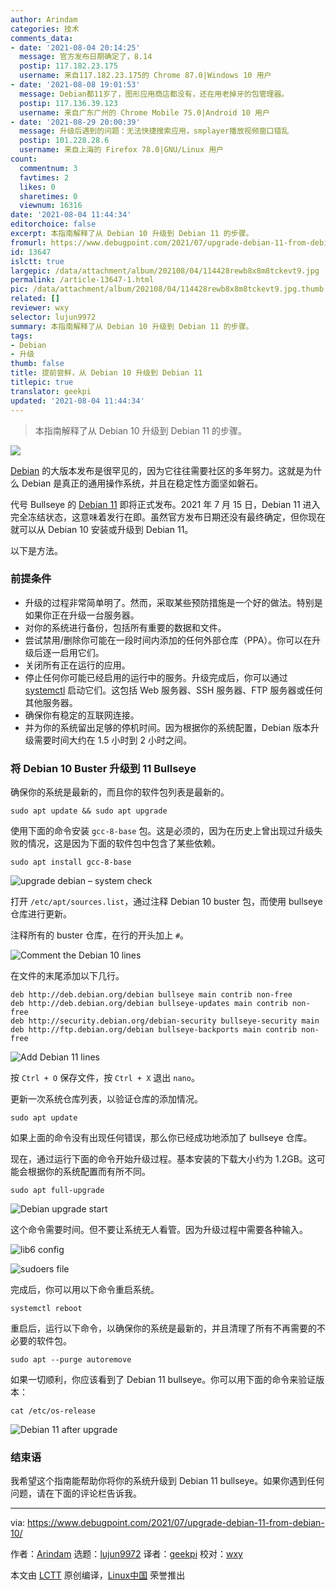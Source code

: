 ```yaml
---
author: Arindam
categories: 技术
comments_data:
- date: '2021-08-04 20:14:25'
  message: 官方发布日期确定了，8.14
  postip: 117.182.23.175
  username: 来自117.182.23.175的 Chrome 87.0|Windows 10 用户
- date: '2021-08-08 19:01:53'
  message: Debian都11岁了，图形应用商店都没有，还在用老掉牙的包管理器。
  postip: 117.136.39.123
  username: 来自广东广州的 Chrome Mobile 75.0|Android 10 用户
- date: '2021-08-29 20:00:39'
  message: 升级后遇到的问题：无法快捷搜索应用，smplayer播放视频窗口错乱
  postip: 101.228.28.6
  username: 来自上海的 Firefox 78.0|GNU/Linux 用户
count:
  commentnum: 3
  favtimes: 2
  likes: 0
  sharetimes: 0
  viewnum: 16316
date: '2021-08-04 11:44:34'
editorchoice: false
excerpt: 本指南解释了从 Debian 10 升级到 Debian 11 的步骤。
fromurl: https://www.debugpoint.com/2021/07/upgrade-debian-11-from-debian-10/
id: 13647
islctt: true
largepic: /data/attachment/album/202108/04/114428rewb8x8m8tckevt9.jpg
permalink: /article-13647-1.html
pic: /data/attachment/album/202108/04/114428rewb8x8m8tckevt9.jpg.thumb.jpg
related: []
reviewer: wxy
selector: lujun9972
summary: 本指南解释了从 Debian 10 升级到 Debian 11 的步骤。
tags:
- Debian
- 升级
thumb: false
title: 提前尝鲜，从 Debian 10 升级到 Debian 11
titlepic: true
translator: geekpi
updated: '2021-08-04 11:44:34'
---
```



> 
> 本指南解释了从 Debian 10 升级到 Debian 11 的步骤。
> 
> 
> 


![](/data/attachment/album/202108/04/114428rewb8x8m8tckevt9.jpg)


[Debian](https://www.debian.org/) 的大版本发布是很罕见的，因为它往往需要社区的多年努力。这就是为什么 Debian 是真正的通用操作系统，并且在稳定性方面坚如磐石。


代号 Bullseye 的 [Debian 11](https://www.debugpoint.com/2021/05/debian-11-features/) 即将正式发布。2021 年 7 月 15 日，Debian 11 进入完全冻结状态，这意味着发行在即。虽然官方发布日期还没有最终确定，但你现在就可以从 Debian 10 安装或升级到 Debian 11。


以下是方法。


### 前提条件


* 升级的过程非常简单明了。然而，采取某些预防措施是一个好的做法。特别是如果你正在升级一台服务器。
* 对你的系统进行备份，包括所有重要的数据和文件。
* 尝试禁用/删除你可能在一段时间内添加的任何外部仓库（PPA）。你可以在升级后逐一启用它们。
* 关闭所有正在运行的应用。
* 停止任何你可能已经启用的运行中的服务。升级完成后，你可以通过 [systemctl](https://www.debugpoint.com/2020/12/systemd-systemctl-service/) 启动它们。这包括 Web 服务器、SSH 服务器、FTP 服务器或任何其他服务器。
* 确保你有稳定的互联网连接。
* 并为你的系统留出足够的停机时间。因为根据你的系统配置，Debian 版本升级需要时间大约在 1.5 小时到 2 小时之间。


### 将 Debian 10 Buster 升级到 11 Bullseye


确保你的系统是最新的，而且你的软件包列表是最新的。



```
sudo apt update && sudo apt upgrade

```

使用下面的命令安装 `gcc-8-base` 包。这是必须的，因为在历史上曾出现过升级失败的情况，这是因为下面的软件包中包含了某些依赖。



```
sudo apt install gcc-8-base

```

![upgrade debian – system check](/data/attachment/album/202108/04/114435o024zj0x0hy4vtxm.jpg)


打开 `/etc/apt/sources.list`，通过注释 Debian 10 buster 包，而使用 bullseye 仓库进行更新。


注释所有的 buster 仓库，在行的开头加上 `#`。


![Comment the Debian 10 lines](/data/attachment/album/202108/04/114436hmapipjumm4k5443.jpg)


在文件的末尾添加以下几行。



```
deb http://deb.debian.org/debian bullseye main contrib non-free
deb http://deb.debian.org/debian bullseye-updates main contrib non-free
deb http://security.debian.org/debian-security bullseye-security main
deb http://ftp.debian.org/debian bullseye-backports main contrib non-free

```

![Add Debian 11 lines](/data/attachment/album/202108/04/114436n0qqjzqs43zqjv3q.jpg)


按 `Ctrl + O` 保存文件，按 `Ctrl + X` 退出 `nano`。


更新一次系统仓库列表，以验证仓库的添加情况。



```
sudo apt update

```

如果上面的命令没有出现任何错误，那么你已经成功地添加了 bullseye 仓库。


现在，通过运行下面的命令开始升级过程。基本安装的下载大小约为 1.2GB。这可能会根据你的系统配置而有所不同。



```
sudo apt full-upgrade

```

![Debian upgrade start](/data/attachment/album/202108/04/114436z9i7iyq7xkzy9iec.jpg)


这个命令需要时间。但不要让系统无人看管。因为升级过程中需要各种输入。


![lib6 config](/data/attachment/album/202108/04/114437isatsv93a9krva0r.jpg)


![sudoers file](/data/attachment/album/202108/04/114437iknli2hdali27tpk.jpg)


完成后，你可以用以下命令重启系统。



```
systemctl reboot

```

重启后，运行以下命令，以确保你的系统是最新的，并且清理了所有不再需要的不必要的软件包。



```
sudo apt --purge autoremove

```

如果一切顺利，你应该看到了 Debian 11 bullseye。你可以用下面的命令来验证版本：



```
cat /etc/os-release

```

![Debian 11 after upgrade](/data/attachment/album/202108/04/114437fpeezedsweccd6by.jpg)


### 结束语


我希望这个指南能帮助你将你的系统升级到 Debian 11 bullseye。如果你遇到任何问题，请在下面的评论栏告诉我。




---


via: <https://www.debugpoint.com/2021/07/upgrade-debian-11-from-debian-10/>


作者：[Arindam](https://www.debugpoint.com/author/admin1/) 选题：[lujun9972](https://github.com/lujun9972) 译者：[geekpi](https://github.com/geekpi) 校对：[wxy](https://github.com/wxy)


本文由 [LCTT](https://github.com/LCTT/TranslateProject) 原创编译，[Linux中国](https://linux.cn/) 荣誉推出